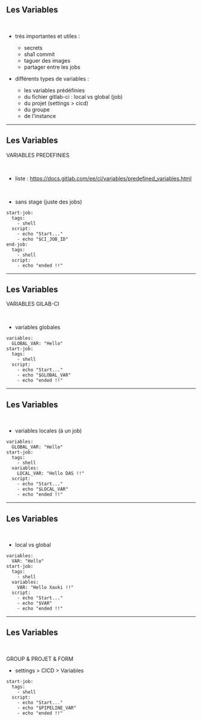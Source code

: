 ## Les Variables


<br>

* très importantes et utiles :
	* secrets
	* sha1 commit
	* taguer des images
	* partager entre les jobs

* différents types de variables :
	* les variables prédéfinies
	* du fichier gitlab-ci : local vs global (job)
	* du projet (settings > cicd)
	* du groupe
	* de l'instance

--------------------------------------------------------------------------

## Les Variables



VARIABLES PREDEFINIES


<br>

* liste : https://docs.gitlab.com/ee/ci/variables/predefined_variables.html

<br>

* sans stage (juste des jobs)

```
start-job: 
  tags:
    - shell     
  script:
    - echo "Start..."
    - echo "$CI_JOB_ID"
end-job:
  tags:
    - shell     
  script:
    - echo "ended !!"  
```

--------------------------------------------------------------------------

## Les Variables

VARIABLES GILAB-CI

<br>

* variables globales

```
variables:
  GLOBAL_VAR: "Hello"
start-job: 
  tags:
    - shell     
  script:
    - echo "Start..."
    - echo "$GLOBAL_VAR"
    - echo "ended !!"
```

--------------------------------------------------------------------------

## Les Variables

<br>

* variables locales (à un job)

```
variables:
  GLOBAL_VAR: "Hello"
start-job: 
  tags:
    - shell
  variables:
    LOCAL_VAR: "Hello DAS !!" 
  script:
    - echo "Start..."
    - echo "$LOCAL_VAR"
    - echo "ended !!"
```

--------------------------------------------------------------------------

## Les Variables

<br>

* local vs global

```
variables:
  VAR: "Hello"
start-job: 
  tags:
    - shell
  variables:
    VAR: "Hello Xavki !!" 
  script:
    - echo "Start..."
    - echo "$VAR"
    - echo "ended !!"
```

--------------------------------------------------------------------------

## Les Variables

<br>

GROUP & PROJET & FORM

* settings > CICD > Variables

```
start-job: 
  tags:
    - shell
  script:
    - echo "Start..."
    - echo "$PIPELINE_VAR"
    - echo "ended !!"
```
